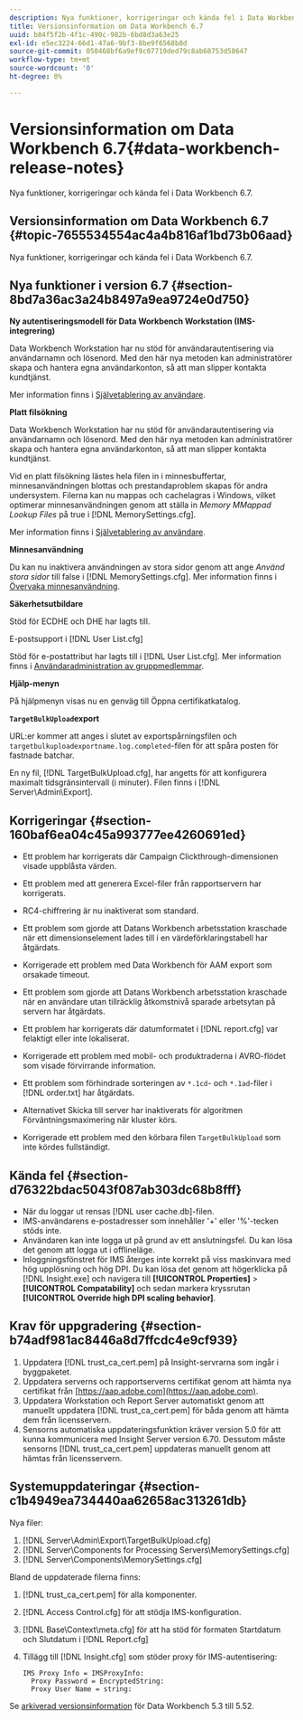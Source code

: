 ```yaml
---
description: Nya funktioner, korrigeringar och kända fel i Data Workbench 6.7.
title: Versionsinformation om Data Workbench 6.7
uuid: b84f5f2b-4f1c-490c-982b-6bd8d3a63e25
exl-id: e5ec3224-66d1-47a6-9bf3-8be9f6568b8d
source-git-commit: 050468bf6a9ef9c07719ded79c8ab68753d58647
workflow-type: tm+mt
source-wordcount: '0'
ht-degree: 0%

---
```


# Versionsinformation om Data Workbench 6.7{#data-workbench-release-notes}

Nya funktioner, korrigeringar och kända fel i Data Workbench 6.7.

## Versionsinformation om Data Workbench 6.7 {#topic-7655534554ac4a4b816af1bd73b06aad}

Nya funktioner, korrigeringar och kända fel i Data Workbench 6.7.

## Nya funktioner i version 6.7 {#section-8bd7a36ac3a24b8497a9ea9724e0d750}

**Ny autentiseringsmodell för Data Workbench Workstation (IMS-integrering)**

Data Workbench Workstation har nu stöd för användarautentisering via användarnamn och lösenord. Med den här nya metoden kan administratörer skapa och hantera egna användarkonton, så att man slipper kontakta kundtjänst.

Mer information finns i [Självetablering av användare](https://experienceleague.adobe.com/docs/data-workbench/using/client/c-self-provisioning-users.html).

**Platt filsökning**

Data Workbench Workstation har nu stöd för användarautentisering via användarnamn och lösenord. Med den här nya metoden kan administratörer skapa och hantera egna användarkonton, så att man slipper kontakta kundtjänst.

Vid en platt filsökning lästes hela filen in i minnesbuffertar, minnesanvändningen blottas och prestandaproblem skapas för andra undersystem. Filerna kan nu mappas och cachelagras i Windows, vilket optimerar minnesanvändningen genom att ställa in *Memory MMappad Lookup Files* på true i [!DNL MemorySettings.cfg].

Mer information finns i [Självetablering av användare](https://experienceleague.adobe.com/docs/data-workbench/using/client/c-self-provisioning-users.html).

**Minnesanvändning**

Du kan nu inaktivera användningen av stora sidor genom att ange *Använd stora sidor* till false i [!DNL MemorySettings.cfg]. Mer information finns i [Övervaka minnesanvändning](https://experienceleague.adobe.com/docs/data-workbench/using/server-admin-install/admin-dwb-server/t-mntr-mry-usg.html).

**Säkerhetsutbildare**

Stöd för ECDHE och DHE har lagts till.

E-postsupport i [!DNL User List.cfg]

Stöd för e-postattribut har lagts till i [!DNL User List.cfg]. Mer information finns i [Användaradministration av gruppmedlemmar](https://experienceleague.adobe.com/docs/data-workbench/using/server-admin-install/admin-dwb-server/access-control/dwb-self-admin-member-access.html?lang=en).

**Hjälp-menyn**

På hjälpmenyn visas nu en genväg till Öppna certifikatkatalog.

**`TargetBulkUpload`export**

URL:er kommer att anges i slutet av exportspårningsfilen och `targetbulkuploadexportname.log.completed`-filen för att spåra posten för fastnade batchar.

En ny fil, [!DNL TargetBulkUpload.cfg], har angetts för att konfigurera maximalt tidsgränsintervall (i minuter). Filen finns i [!DNL Server\Admin\Export\].

## Korrigeringar {#section-160baf6ea04c45a993777ee4260691ed}

* Ett problem har korrigerats där Campaign Clickthrough-dimensionen visade uppblåsta värden.
* Ett problem med att generera Excel-filer från rapportservern har korrigerats.
* RC4-chiffrering är nu inaktiverat som standard.
* Ett problem som gjorde att Datans Workbench arbetsstation kraschade när ett dimensionselement lades till i en värdeförklaringstabell har åtgärdats.
* Korrigerade ett problem med Data Workbench för AAM export som orsakade timeout.
* Ett problem som gjorde att Datans Workbench arbetsstation kraschade när en användare utan tillräcklig åtkomstnivå sparade arbetsytan på servern har åtgärdats.
* Ett problem har korrigerats där datumformatet i [!DNL report.cfg] var felaktigt eller inte lokaliserat.
* Korrigerade ett problem med mobil- och produktraderna i AVRO-flödet som visade förvirrande information.
* Ett problem som förhindrade sorteringen av `*.1cd`- och `*.1ad`-filer i [!DNL order.txt] har åtgärdats.

* Alternativet Skicka till server har inaktiverats för algoritmen Förväntningsmaximering när kluster körs.
* Korrigerade ett problem med den körbara filen `TargetBulkUpload` som inte kördes fullständigt.

## Kända fel {#section-d76322bdac5043f087ab303dc68b8fff}

* När du loggar ut rensas [!DNL user cache.db]-filen.
* IMS-användarens e-postadresser som innehåller &#39;+&#39; eller &#39;%&#39;-tecken stöds inte.
* Användaren kan inte logga ut på grund av ett anslutningsfel. Du kan lösa det genom att logga ut i offlineläge.
* Inloggningsfönstret för IMS återges inte korrekt på viss maskinvara med hög upplösning och hög DPI. Du kan lösa det genom att högerklicka på [!DNL Insight.exe] och navigera till **[!UICONTROL Properties]** > **[!UICONTROL Compatability]** och sedan markera kryssrutan **[!UICONTROL Override high DPI scaling behavior]**.

## Krav för uppgradering {#section-b74adf981ac8446a8d7ffcdc4e9cf939}

1. Uppdatera [!DNL trust_ca_cert.pem] på Insight-servrarna som ingår i byggpaketet.
1. Uppdatera serverns och rapportserverns certifikat genom att hämta nya certifikat från [https://aap.adobe.com](https://aap.adobe.com).
1. Uppdatera Workstation och Report Server automatiskt genom att manuellt uppdatera [!DNL trust_ca_cert.pem] för båda genom att hämta dem från licensservern.
1. Sensorns automatiska uppdateringsfunktion kräver version 5.0 för att kunna kommunicera med Insight Server version 6.70. Dessutom måste sensorns [!DNL trust_ca_cert.pem] uppdateras manuellt genom att hämtas från licensservern.

## Systemuppdateringar {#section-c1b4949ea734440aa62658ac313261db}

Nya filer:

1. [!DNL Server\Admin\Export\TargetBulkUpload.cfg]
1. [!DNL Server\Components for Processing Servers\MemorySettings.cfg]
1. [!DNL Server\Components\MemorySettings.cfg]

Bland de uppdaterade filerna finns:

1. [!DNL trust_ca_cert.pem] för alla komponenter.
1. [!DNL Access Control.cfg] för att stödja IMS-konfiguration.
1. [!DNL Base\Context\meta.cfg] för att ha stöd för formaten Startdatum och Slutdatum i  [!DNL Report.cfg]

1. Tillägg till [!DNL Insight.cfg] som stöder proxy för IMS-autentisering:

   ```
   IMS Proxy Info = IMSProxyInfo: 
     Proxy Password = EncryptedString:
     Proxy User Name = string:
   ```

Se [arkiverad versionsinformation](https://experienceleague.adobe.com/docs/data-workbench/using/release-notes/release-notes.html) för Data Workbench 5.3 till 5.52.
